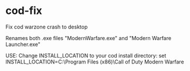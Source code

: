 # cod-fix
Fix cod warzone crash to desktop

Renames both .exe files
"ModernWarfare.exe" and "Modern Warfare Launcher.exe"

USE:
Change INSTALL_LOCATION to your cod install directory:
set INSTALL_LOCATION=C:\Program Files (x86)\Call of Duty Modern Warfare

